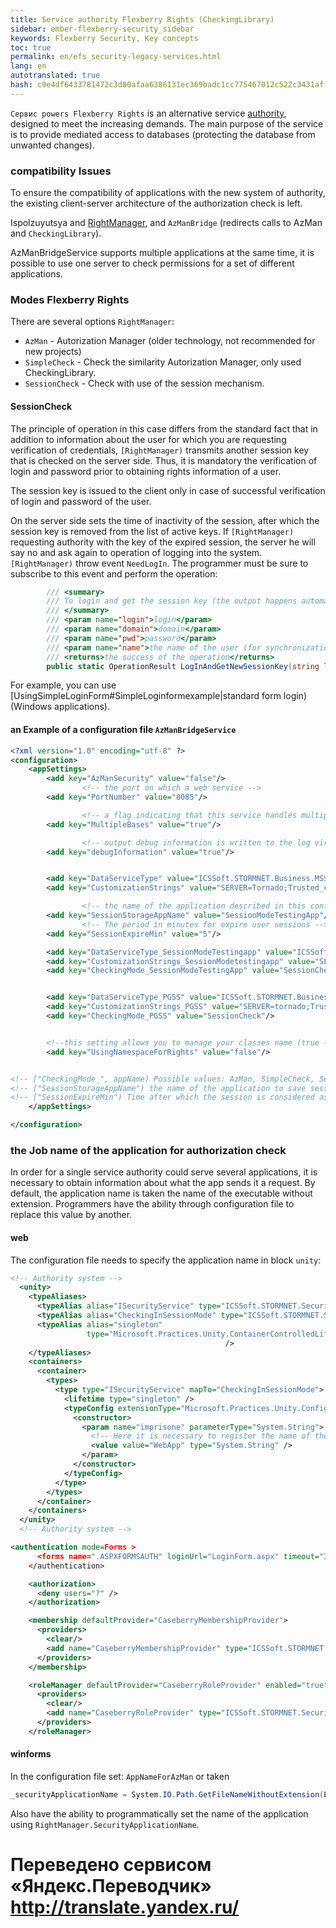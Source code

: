 ```yaml
--- 
title: Service authority Flexberry Rights (CheckingLibrary) 
sidebar: ember-flexberry-security_sidebar 
keywords: Flexberry Security, Key concepts 
toc: true 
permalink: en/efs_security-legacy-services.html 
lang: en 
autotranslated: true 
hash: c9e4df6433781472c3d80afaa6386131ec369badc1cc775467012c522c3431af 
--- 
```


`Сервис powers Flexberry Rights` is an alternative service [authority](efs_right-manager-module.html), designed to meet the increasing demands. The main purpose of the service is to provide mediated access to databases (protecting the database from unwanted changes). 

### compatibility Issues 

To ensure the compatibility of applications with the new system of authority, the existing client-server architecture of the authorization check is left. 

Ispolzuyutsya and [RightManager](efs_right-manager.html), and `AzManBridge` (redirects calls to AzMan and `CheckingLibrary`). 

AzManBridgeService supports multiple applications at the same time, it is possible to use one server to check permissions for a set of different applications. 

### Modes Flexberry Rights 

There are several options `RightManager`: 

* `AzMan` - Autorization Manager (older technology, not recommended for new projects) 
* `SimpleCheck` - Check the similarity Autorization Manager, only used CheckingLibrary. 
* `SessionCheck` - Check with use of the session mechanism. 

#### SessionCheck 

The principle of operation in this case differs from the standard fact that in addition to information about the user for which you are requesting verification of credentials, `[RightManager)` transmits another session key that is checked on the server side. Thus, it is mandatory the verification of login and password prior to obtaining rights information of a user. 

The session key is issued to the client only in case of successful verification of login and password of the user. 

On the server side sets the time of inactivity of the session, after which the session key is removed from the list of active keys. If `[RightManager)` requesting authority with the key of the expired session, the server he will say no and ask again to operation of logging into the system. `[RightManager)` throw event `NeedLogIn`. The programmer must be sure to subscribe to this event and perform the operation: 

``` csharp
        /// <summary> 
        /// To login and get the session key (the output happens automatically when you call this function) 
        /// </summary> 
        /// <param name="login">login</param> 
        /// <param name="domain">domain</param> 
        /// <param name="pwd">password</param> 
        /// <param name="name">the name of the user (for synchronization)</param> 
        /// <returns>the success of the operation</returns> 
        public static OperationResult LogInAndGetNewSessionKey(string login, string domain, string pwd, out string name)
``` 

For example, you can use [UsingSimpleLoginForm#SimpleLoginformexample|standard form login) (Windows applications). 

#### an Example of a configuration file `AzManBridgeService` 

``` xml
<?xml version="1.0" encoding="utf-8" ?>
<configuration>
	<appSettings>
		<add key="AzManSecurity" value="false"/>
                <!-- the port on which a web service -->
		<add key="PortNumber" value="8085"/>

                <!-- a flag indicating that this service handles multiple applications -->
		<add key="MultipleBases" value="true"/>

                <!-- output debug information is written to the log virtually all tests -->
		<add key="debugInformation" value="true"/>


		<add key="DataServiceType" value="ICSSoft.STORMNET.Business.MSSQLDataService, ICSSoft.STORMNET.Business.MSSQLDataService" />
		<add key="CustomizationStrings" value="SERVER=Tornado;Trusted_connection=yes;DATABASE=MOB_Security;" />

                <!-- the name of the application described in this configuration file, in a database which will be merged session when you restart the service -->
		<add key="SessionStorageAppName" value="SessionModeTestingApp"/>
                <!-- The period in minutes for expire user sessions -->
		<add key="SessionExpireMin" value="5"/>

		<add key="DataServiceType_SessionModeTestingapp" value="ICSSoft.STORMNET.Business.MSSQLDataService, ICSSoft.STORMNET.Business.MSSQLDataService"/>
		<add key="CustomizationStrings_SessionModetestingapp" value="SERVER=storm;Trusted_connection=no;DATABASE=SecurityInSessionModeDB;uid=webuser1;pwd=1;" />
		<add key="CheckingMode_SessionModeTestingApp" value="SessionCheck"/>


		<add key="DataServiceType_PGSS" value="ICSSoft.STORMNET.Business.MSSQLDataService, ICSSoft.STORMNET.Business.MSSQLDataService"/>
		<add key="CustomizationStrings_PGSS" value="SERVER=tornado;Trusted_connection=no;DATABASE=PGSS_Security;uid=pgss_sec_user;pwd=1" />
		<add key="CheckingMode_PGSS" value="SessionCheck"/>


		<!--this setting allows you to manage your classes name (true - name with a namespace, false for no namespace)-->
		<add key="UsingNamespaceForRights" value="false"/>


<!-- ["CheckingMode_", appName) Possible values: AzMan, SimpleCheck, SessionCheck (Restarting the service is needed)-->
<!-- ["SessionStorageAppName") the name of the application to save sessions across reboots of the service -->
<!-- ["SessionExpireMin") Time after which the session is considered as expired (in minutes) -->
	</appSettings>

</configuration>
``` 

### the Job name of the application for authorization check 

In order for a single service authority could serve several applications, it is necessary to obtain information about what the app sends it a request. By default, the application name is taken the name of the executable without extension. Programmers have the ability through configuration file to replace this value by another. 

#### web 

The configuration file needs to specify the application name in block `unity`: 

``` xml
<!-- Authority system -->
  <unity>
    <typeAliases>
      <typeAlias alias="ISecurityService" type="ICSSoft.STORMNET.Security.ISecurityService, ICSSoft.STORMNET.DataObject"/>
      <typeAlias alias="CheckingInSessionMode" type="ICSSoft.STORMNET.Security.CheckingInSessionMode, CheckingLibrary"/>
      <typeAlias alias="singleton"
                 type="Microsoft.Practices.Unity.ContainerControlledLifetimeManager,Microsoft &#xD;&#xA;.Practices.Unity"
                                                />
    </typeAliases>
    <containers>
      <container>
        <types>
          <type type="ISecurityService" mapTo="CheckingInSessionMode">
            <lifetime type="singleton" />
            <typeConfig extensionType="Microsoft.Practices.Unity.Configuration.TypeInjectionElement, Microsoft.Practices.Unity.Configuration">
              <constructor>
                <param name="imprisone" parameterType="System.String">
                  <!-- Here it is necessary to register the name of the application -->
                  <value value="WebApp" type="System.String" />
                </param>
              </constructor>
            </typeConfig>
          </type>
        </types>
      </container>
    </containers>
  </unity>
  <!-- Authority system -->

<authentication mode=Forms >
      <forms name=".ASPXFORMSAUTH" loginUrl="LoginForm.aspx" timeout="30" slidingExpiration="true" />
    </authentication>

    <authorization>
      <deny users="?" />
    </authorization>

    <membership defaultProvider="CaseberryMembershipProvider">
      <providers>
        <clear/>
        <add name="CaseberryMembershipProvider" type="ICSSoft.STORMNET.Security.CaseberryMembershipProvider" applicationName="SLAuthSample"/>
      </providers>
    </membership>

    <roleManager defaultProvider="CaseberryRoleProvider" enabled="true">
      <providers>
        <clear/>
        <add name="CaseberryRoleProvider" type="ICSSoft.STORMNET.Security.CaseberryRoleProvider" />
      </providers>
    </roleManager>
``` 

#### winforms 


In the configuration file set: `AppNameForAzMan` or taken 

``` csharp
_securityApplicationName = System.IO.Path.GetFileNameWithoutExtension(Environment.GetCommandLineArgs()[0));
``` 

Also have the ability to programmatically set the name of the application using `RightManager.SecurityApplicationName`. 



 # Переведено сервисом «Яндекс.Переводчик» http://translate.yandex.ru/